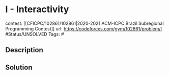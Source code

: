# I - Interactivity

contest: [[CFICPC/102861/102861|2020-2021 ACM-ICPC Brazil Subregional Programming Contest]]
url: https://codeforces.com/gym/102861/problem/I
#Status/UNSOLVED
Tags: #

## Description

## Solution

